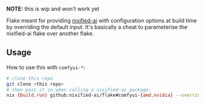 **NOTE:** this is wip and won't work yet

Flake meant for providing [nixified-ai](https://github.com/nixified-ai/flake) with configuration options at build time by overriding the default input. It's basically a cheat to parameterise the nixified-ai flake over another flake.

## Usage

How to use this with `comfyui-*`:
```sh
# clone this repo
git clone <this repo>
# then pass it in when calling a nixified-ai package:
nix {build,run} github:nixified-ai/flake#comfyui-{amd,nvidia} --override-input cfg ./nixified-cfg
```

